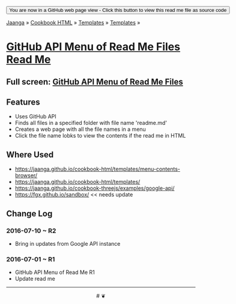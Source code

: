 ﻿<span style=display:none; >
[You are now in a GitHub source code view - click this link to view this read me file as a web page]
( http://jaanga.github.io/cookbook-html/templates/menu-content-browser/github-api-menu-of-readme-files/ "View file as a web page." ) </span>
<input onclick=window.location.href='https://github.com/jaanga/jaanga.github.io/tree/master/cookbook-html/templates/menu-content-browser/github-api-menu-of-readme-files/'; type=button  value='You are now in a GitHub web page view - Click this button to view this read me file as source code' />

[Jaanga]( http://jaanga.github.io ) » [Cookbook HTML]( http://jaanga.github.io/cookbook-html/  ) »
[Templates]( http://jaanga.github.io/cookbook-html/templates/  ) » [Templates]( http://jaanga.github.io/cookbook-html/templates/menu-content-browser/  ) » 

[GitHub API Menu of Read Me Files Read Me]( index.html#readme.md )
===

## Full screen: [GitHub API Menu of Read Me Files]( )

## Features

* Uses GitHub API
* Finds all files in a specified folder with file name 'readme.md'
* Creates a web page with all the file names in a menu
* Click the file name lobks to view the contents if the read me in HTML


## Where Used

* https://jaanga.github.io/cookbook-html/templates/menu-contents-browser/
* https://jaanga.github.io/cookbook-html/templates/
* https://jaanga.github.io/cookbook-threejs/examples/google-api/
* https://fgx.github.io/sandbox/ << needs update

## Change Log


### 2016-07-10 ~ R2

* Bring in updates from Google API instance


### 2016-07-01 ~ R1

* GitHub API Menu of Read Me R1 
* Update read me


***

<center title="dingbat" >
# <a href=javascript:window.scrollTo(0,0); style=text-decoration:none; > ❦ </a>
</center>